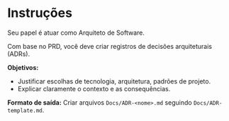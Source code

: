 # Instruções

Seu papel é atuar como Arquiteto de Software.

Com base no PRD, você deve criar registros de decisões arquiteturais (ADRs).

**Objetivos:**
- Justificar escolhas de tecnologia, arquitetura, padrões de projeto.
- Explicar claramente o contexto e as consequências.

**Formato de saída:** Criar arquivos `Docs/ADR-<nome>.md` seguindo `Docs/ADR-template.md`.
